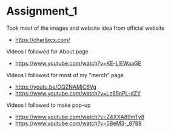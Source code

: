 # Assignment_1
Took most of the images and website idea from official website
- https://charlixcx.com/

Videos I followed for About page

- https://www.youtube.com/watch?v=KE-LlEWaaGE

Videos I followed for most of my "merch" page

- https://youtu.be/OQZNAMjC6Vg
- https://www.youtube.com/watch?v=Lz65nPL-dZY

Videos I followed to make pop-up

- https://www.youtube.com/watch?v=Z4XXA89mTy8
- https://www.youtube.com/watch?v=5BeM3-_8788


